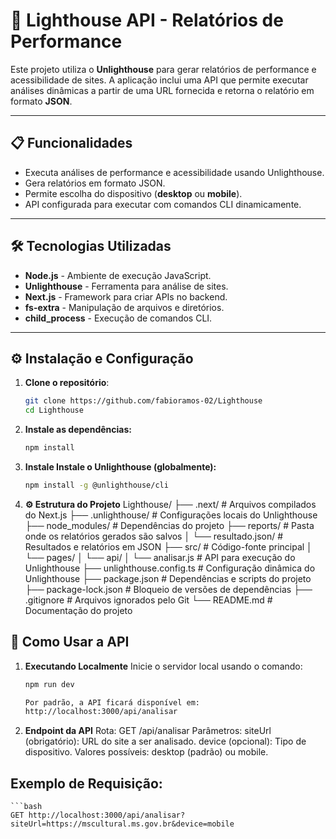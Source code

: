 # 🚀 Lighthouse API - Relatórios de Performance

Este projeto utiliza o **Unlighthouse** para gerar relatórios de performance e acessibilidade de sites. A aplicação inclui uma API que permite executar análises dinâmicas a partir de uma URL fornecida e retorna o relatório em formato **JSON**.

---

## 📋 **Funcionalidades**

- Executa análises de performance e acessibilidade usando Unlighthouse.
- Gera relatórios em formato JSON.
- Permite escolha do dispositivo (**desktop** ou **mobile**).
- API configurada para executar com comandos CLI dinamicamente.

---

## 🛠️ **Tecnologias Utilizadas**

- **Node.js** - Ambiente de execução JavaScript.
- **Unlighthouse** - Ferramenta para análise de sites.
- **Next.js** - Framework para criar APIs no backend.
- **fs-extra** - Manipulação de arquivos e diretórios.
- **child_process** - Execução de comandos CLI.

---

## ⚙️ **Instalação e Configuração**

1. **Clone o repositório**:
   ```bash
   git clone https://github.com/fabioramos-02/Lighthouse
   cd Lighthouse

2. **Instale as dependências:**
    ```bash
    npm install

3. **Instale Instale o Unlighthouse (globalmente):**
    ```bash
    npm install -g @unlighthouse/cli
4. **⚙️ Estrutura do Projeto**
    Lighthouse/
    ├── .next/                     # Arquivos compilados do Next.js
    ├── .unlighthouse/             # Configurações locais do Unlighthouse
    ├── node_modules/              # Dependências do projeto
    ├── reports/                   # Pasta onde os relatórios gerados são salvos
    │   └── resultado.json/        # Resultados e relatórios em JSON
    ├── src/                       # Código-fonte principal
    │   └── pages/
    │       └── api/
    │           └── analisar.js    # API para execução do Unlighthouse
    ├── unlighthouse.config.ts     # Configuração dinâmica do Unlighthouse
    ├── package.json               # Dependências e scripts do projeto
    ├── package-lock.json          # Bloqueio de versões de dependências
    ├── .gitignore                 # Arquivos ignorados pelo Git
    └── README.md                  # Documentação do projeto

## **🚀 Como Usar a API**

1. **Executando Localmente**
    Inicie o servidor local usando o comando:
    ```bash
    npm run dev

    Por padrão, a API ficará disponível em:
    http://localhost:3000/api/analisar

2. **Endpoint da API**
    Rota: GET /api/analisar
    Parâmetros:
    siteUrl (obrigatório): URL do site a ser analisado.
    device (opcional): Tipo de dispositivo. Valores possíveis: desktop (padrão) ou mobile.

## **Exemplo de Requisição:**
    ```bash
    GET http://localhost:3000/api/analisar?siteUrl=https://mscultural.ms.gov.br&device=mobile






